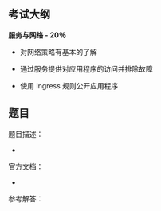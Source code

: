## 考试大纲

**服务与网络 - 20％**

- 对网络策略有基本的了解

- 通过服务提供对应用程序的访问并排除故障

- 使用 Ingress 规则公开应用程序

## 题目

题目描述：

- 

官方文档：

- 

参考解答：